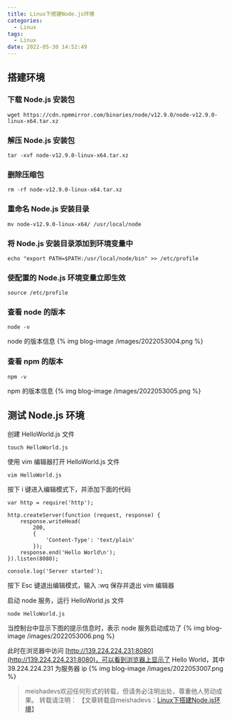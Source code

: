 ```yaml
---
title: Linux下搭建Node.js环境
categories:
  - Linux
tags:
  - Linux
date: 2022-05-30 14:52:49
---
```


## 搭建环境

### 下载 Node.js 安装包

	wget https://cdn.npmmirror.com/binaries/node/v12.9.0/node-v12.9.0-linux-x64.tar.xz
	
### 解压 Node.js 安装包

	tar -xvf node-v12.9.0-linux-x64.tar.xz
	
### 删除压缩包

	rm -rf node-v12.9.0-linux-x64.tar.xz
	
### 重命名 Node.js 安装目录

	mv node-v12.9.0-linux-x64/ /usr/local/node
	
### 将 Node.js 安装目录添加到环境变量中

	echo "export PATH=$PATH:/usr/local/node/bin" >> /etc/profile
	
### 使配置的 Node.js 环境变量立即生效

	source /etc/profile
	
### 查看 node 的版本

	node -v
	
node 的版本信息
{% img blog-image /images/2022053004.png %}

### 查看 npm 的版本

	npm -v
	
npm 的版本信息
{% img blog-image /images/2022053005.png %}

## 测试 Node.js 环境

创建 HelloWorld.js 文件

	touch HelloWorld.js
	
使用 vim 编辑器打开 HelloWorld.js 文件

	vim HelloWorld.js
	
按下 i 键进入编辑模式下，并添加下面的代码

	var http = require('http');

	http.createServer(function (request, response) {
		response.writeHead(
			200,
			{
				'Content-Type': 'text/plain'
			});
		response.end('Hello World\n');
	}).listen(8080);

	console.log('Server started');
	
按下 Esc 键退出编辑模式，输入 :wq 保存并退出 vim 编辑器

启动 node 服务，运行 HelloWorld.js 文件

	node HelloWorld.js
	
当控制台中显示下图的提示信息时，表示 node 服务启动成功了
{% img blog-image /images/2022053006.png %}

此时在浏览器中访问 [http://139.224.224.231:8080](http://139.224.224.231:8080)，可以看到浏览器上显示了 Hello World，其中 39.224.224.231 为服务器 ip
{% img blog-image /images/2022053007.png %}

> meishadevs欢迎任何形式的转载，但请务必注明出处，尊重他人劳动成果。
转载请注明： 【文章转载自meishadevs：[Linux下搭建Node.js环境](http://meishadevs.com/blog/Linux下搭建Node.js环境)】